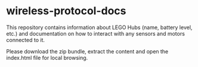# wireless-protocol-docs
This repository contains information about LEGO Hubs (name, battery level, etc.) and documentation on how to interact with any sensors and motors connected to it.

Please download the zip bundle, extract the content and open the index.html file for local browsing.

